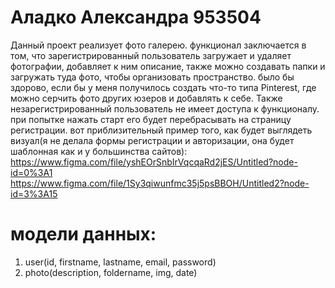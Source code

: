 # Аладко Александра 953504
Данный проект реализует фото галерею. функционал заключается в том, что зарегистрированный пользователь загружает и удаляет фотографии, добавляет к ним описание, также можно создавать папки и загружать туда фото, чтобы организовать пространство. было бы здорово, если бы у меня получилось создать что-то типа Pinterest, где можно серчить фото других юзеров и добавлять к себе. Также незарегистрированный пользователь не имеет доступа к функционалу. при попытке нажать старт его будет перебрасывать на страницу регистрации. вот приблизительный пример того, как будет выглядеть визуал(я не делала формы регистрации и авторизации, она будет шаблонная как и у большинства сайтов):
https://www.figma.com/file/yshEOrSnbIrVqcqaRd2jES/Untitled?node-id=0%3A1
https://www.figma.com/file/1Sy3qiwunfmc35j5psBBOH/Untitled2?node-id=3%3A15

# модели данных:
1. user(id, firstname, lastname, email, password)
2. photo(description, foldername, img, date)
